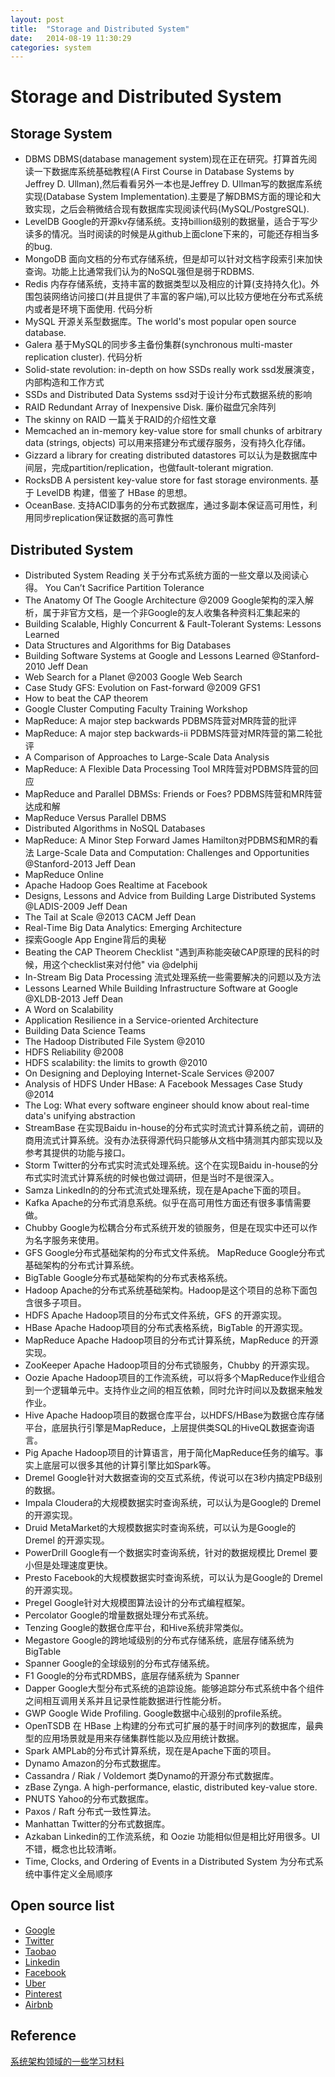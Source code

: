 ```yaml
---
layout: post
title:  "Storage and Distributed System"
date:   2014-08-19 11:30:29
categories: system
---
```


# Storage and Distributed System

## Storage System

* DBMS DBMS(database management system)现在正在研究。打算首先阅读一下数据库系统基础教程(A First Course in Database Systems by Jeffrey D. Ullman),然后看看另外一本也是Jeffrey D. Ullman写的数据库系统实现(Database System Implementation).主要是了解DBMS方面的理论和大致实现，之后会稍微结合现有数据库实现阅读代码(MySQL/PostgreSQL).
* LevelDB Google的开源kv存储系统。支持billion级别的数据量，适合于写少读多的情况。当时阅读的时候是从github上面clone下来的，可能还存相当多的bug.
* MongoDB 面向文档的分布式存储系统，但是却可以针对文档字段索引来加快查询。功能上比通常我们认为的NoSQL强但是弱于RDBMS.
* Redis 内存存储系统，支持丰富的数据类型以及相应的计算(支持持久化)。外围包装网络访问接口(并且提供了丰富的客户端),可以比较方便地在分布式系统内或者是环境下面使用. 代码分析
* MySQL 开源关系型数据库。The world's most popular open source database.
* Galera 基于MySQL的同步多主备份集群(synchronous multi-master replication cluster). 代码分析
* Solid-state revolution: in-depth on how SSDs really work ssd发展演变，内部构造和工作方式
* SSDs and Distributed Data Systems ssd对于设计分布式数据系统的影响
* RAID Redundant Array of Inexpensive Disk. 廉价磁盘冗余阵列
* The skinny on RAID 一篇关于RAID的介绍性文章
* Memcached an in-memory key-value store for small chunks of arbitrary data (strings, objects) 可以用来搭建分布式缓存服务，没有持久化存储。
* Gizzard a library for creating distributed datastores 可以认为是数据库中间层，完成partition/replication，也做fault-tolerant migration.
* RocksDB A persistent key-value store for fast storage environments. 基于 LevelDB 构建，借鉴了 HBase 的思想。
* OceanBase. 支持ACID事务的分布式数据库，通过多副本保证高可用性，利用同步replication保证数据的高可靠性

## Distributed System

* Distributed System Reading 关于分布式系统方面的一些文章以及阅读心得。
You Can’t Sacrifice Partition Tolerance
* The Anatomy Of The Google Architecture @2009 Google架构的深入解析，属于非官方文档，是一个非Google的友人收集各种资料汇集起来的
* Building Scalable, Highly Concurrent & Fault-Tolerant Systems: Lessons Learned
* Data Structures and Algorithms for Big Databases
* Building Software Systems at Google and Lessons Learned @Stanford-2010 Jeff Dean
* Web Search for a Planet @2003 Google Web Search
* Case Study GFS: Evolution on Fast-forward @2009 GFS1
* How to beat the CAP theorem
* Google Cluster Computing Faculty Training Workshop
* MapReduce: A major step backwards PDBMS阵营对MR阵营的批评
* MapReduce: A major step backwards-ii PDBMS阵营对MR阵营的第二轮批评
* A Comparison of Approaches to Large-Scale Data Analysis
* MapReduce: A Flexible Data Processing Tool MR阵营对PDBMS阵营的回应
* MapReduce and Parallel DBMSs: Friends or Foes? PDBMS阵营和MR阵营达成和解
* MapReduce Versus Parallel DBMS
* Distributed Algorithms in NoSQL Databases
* MapReduce: A Minor Step Forward James Hamilton对PDBMS和MR的看法
Large-Scale Data and Computation: Challenges and Opportunities @Stanford-2013 Jeff Dean
* MapReduce Online
* Apache Hadoop Goes Realtime at Facebook
* Designs, Lessons and Advice from Building Large Distributed Systems @LADIS-2009 Jeff Dean
* The Tail at Scale @2013 CACM Jeff Dean
* Real-Time Big Data Analytics: Emerging Architecture
* 探索Google App Engine背后的奥秘
* Beating the CAP Theorem Checklist "遇到声称能突破CAP原理的民科的时候，用这个checklist来对付他" via @delphij
* In-Stream Big Data Processing 流式处理系统一些需要解决的问题以及方法
* Lessons Learned While Building Infrastructure Software at Google @XLDB-2013 Jeff Dean
* A Word on Scalability
* Application Resilience in a Service-oriented Architecture
* Building Data Science Teams
* The Hadoop Distributed File System @2010
* HDFS Reliability @2008
* HDFS scalability: the limits to growth @2010
* On Designing and Deploying Internet-Scale Services @2007
* Analysis of HDFS Under HBase: A Facebook Messages Case Study @2014
* The Log: What every software engineer should know about real-time data's unifying abstraction
* StreamBase 在实现Baidu in-house的分布式实时流式计算系统之前，调研的商用流式计算系统。没有办法获得源代码只能够从文档中猜测其内部实现以及参考其提供的功能与接口。
* Storm Twitter的分布式实时流式处理系统。这个在实现Baidu in-house的分布式实时流式计算系统的时候也做过调研，但是当时不是很深入。
* Samza LinkedIn的的分布式流式处理系统，现在是Apache下面的项目。
* Kafka Apache的分布式消息系统。似乎在高可用性方面还有很多事情需要做。
* Chubby Google为松耦合分布式系统开发的锁服务，但是在现实中还可以作为名字服务来使用。
* GFS Google分布式基础架构的分布式文件系统。
MapReduce Google分布式基础架构的分布式计算系统。
* BigTable Google分布式基础架构的分布式表格系统。
* Hadoop Apache的分布式系统基础架构。Hadoop是这个项目的总称下面包含很多子项目。
* HDFS Apache Hadoop项目的分布式文件系统，GFS 的开源实现。
* HBase Apache Hadoop项目的分布式表格系统，BigTable 的开源实现。
* MapReduce Apache Hadoop项目的分布式计算系统，MapReduce 的开源实现。
* ZooKeeper Apache Hadoop项目的分布式锁服务，Chubby 的开源实现。
* Oozie Apache Hadoop项目的工作流系统，可以将多个MapReduce作业组合到一个逻辑单元中。支持作业之间的相互依赖，同时允许时间以及数据来触发作业。
* Hive Apache Hadoop项目的数据仓库平台，以HDFS/HBase为数据仓库存储平台，底层执行引擎是MapReduce，上层提供类SQL的HiveQL数据查询语言。
* Pig Apache Hadoop项目的计算语言，用于简化MapReduce任务的编写。事实上底层可以很多其他的计算引擎比如Spark等。
* Dremel Google针对大数据查询的交互式系统，传说可以在3秒内搞定PB级别的数据。
* Impala Cloudera的大规模数据实时查询系统，可以认为是Google的 Dremel 的开源实现。
* Druid MetaMarket的大规模数据实时查询系统，可以认为是Google的 Dremel 的开源实现。
* PowerDrill Google有一个数据实时查询系统，针对的数据规模比 Dremel 要小但是处理速度更快。
* Presto Facebook的大规模数据实时查询系统，可以认为是Google的 Dremel 的开源实现。
* Pregel Google针对大规模图算法设计的分布式编程框架。
* Percolator Google的增量数据处理分布式系统。
* Tenzing Google的数据仓库平台，和Hive系统非常类似。
* Megastore Google的跨地域级别的分布式存储系统，底层存储系统为 BigTable
* Spanner Google的全球级别的分布式存储系统。
* F1 Google的分布式RDMBS，底层存储系统为 Spanner
* Dapper Google大型分布式系统的追踪设施。能够追踪分布式系统中各个组件之间相互调用关系并且记录性能数据进行性能分析。
* GWP Google Wide Profiling. Google数据中心级别的profile系统。
* OpenTSDB 在 HBase 上构建的分布式可扩展的基于时间序列的数据库，最典型的应用场景就是用来存储集群性能以及应用统计数据。
* Spark AMPLab的分布式计算系统，现在是Apache下面的项目。
* Dynamo Amazon的分布式数据库。
* Cassandra / Riak / Voldemort 类Dynamo的开源分布式数据库。
* zBase Zynga. A high-performance, elastic, distributed key-value store.
* PNUTS Yahoo的分布式数据库。
* Paxos / Raft 分布式一致性算法。
* Manhattan Twitter的分布式数据库。
* Azkaban Linkedin的工作流系统，和 Oozie 功能相似但是相比好用很多。UI不错，概念也比较清晰。
* Time, Clocks, and Ordering of Events in a Distributed System 为分布式系统中事件定义全局顺序

## Open source list

* [Google](https://developers.google.com/open-source/projects)
* [Twitter](https://engineering.twitter.com/opensource/projects)
* [Taobao](http://code.taobao.org/)
* [Linkedin](http://data.linkedin.com/opensource)
* [Facebook](https://code.facebook.com/projects/)
* [Uber](https://github.com/uber)
* [Pinterest](https://github.com/pinterest)
* [Airbnb](http://nerds.airbnb.com/open-source/)

## Reference

[系统架构领域的一些学习材料](http://qing.blog.sina.com.cn/2244218960/85c41050330031zq.html)
